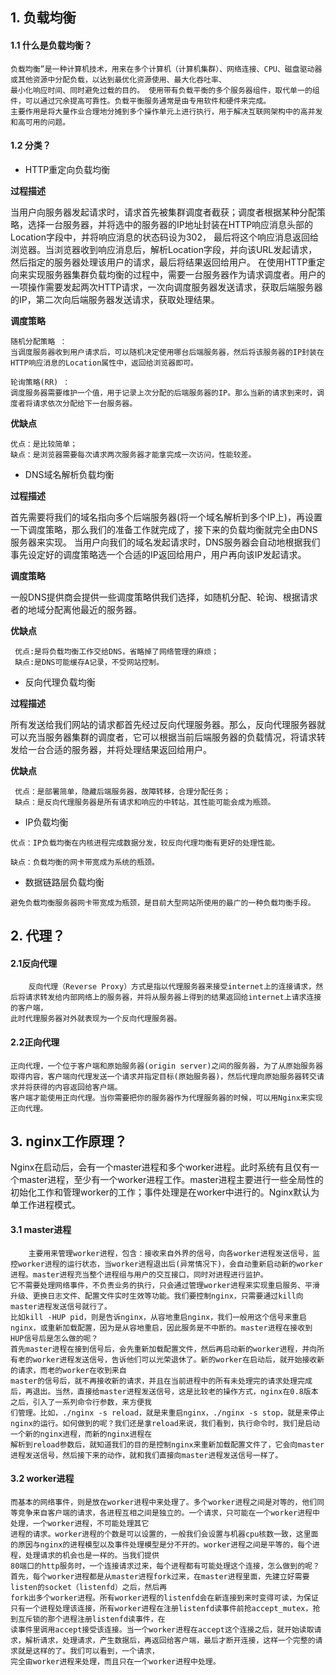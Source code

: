 ## 1. 负载均衡

#### 1.1 什么是负载均衡？
```text
负载均衡”是一种计算机技术，用来在多个计算机（计算机集群）、网络连接、CPU、磁盘驱动器或其他资源中分配负载，以达到最优化资源使用、最大化吞吐率、
最小化响应时间、同时避免过载的目的。 使用带有负载平衡的多个服务器组件，取代单一的组件，可以通过冗余提高可靠性。负载平衡服务通常是由专用软件和硬件来完成。 
主要作用是将大量作业合理地分摊到多个操作单元上进行执行，用于解决互联网架构中的高并发和高可用的问题。
```

#### 1.2 分类？

- HTTP重定向负载均衡

**过程描述**

当用户向服务器发起请求时，请求首先被集群调度者截获；调度者根据某种分配策略，选择一台服务器，并将选中的服务器的IP地址封装在HTTP响应消息头部的Location字段中，并将响应消息的状态码设为302，
最后将这个响应消息返回给浏览器。当浏览器收到响应消息后，解析Location字段，并向该URL发起请求，然后指定的服务器处理该用户的请求，最后将结果返回给用户。
在使用HTTP重定向来实现服务器集群负载均衡的过程中，需要一台服务器作为请求调度者。用户的一项操作需要发起两次HTTP请求，一次向调度服务器发送请求，获取后端服务器的IP，第二次向后端服务器发送请求，获取处理结果。

**调度策略**

```text
随机分配策略 ：
当调度服务器收到用户请求后，可以随机决定使用哪台后端服务器，然后将该服务器的IP封装在HTTP响应消息的Location属性中，返回给浏览器即可。

轮询策略(RR) ：
调度服务器需要维护一个值，用于记录上次分配的后端服务器的IP。那么当新的请求到来时，调度者将请求依次分配给下一台服务器。
```
**优缺点**
```text
优点：是比较简单；
缺点：是浏览器需要每次请求两次服务器才能拿完成一次访问，性能较差。
```

- DNS域名解析负载均衡

**过程描述**

首先需要将我们的域名指向多个后端服务器(将一个域名解析到多个IP上)，再设置一下调度策略，那么我们的准备工作就完成了，接下来的负载均衡就完全由DNS服务器来实现。
当用户向我们的域名发起请求时，DNS服务器会自动地根据我们事先设定好的调度策略选一个合适的IP返回给用户，用户再向该IP发起请求。

**调度策略**

一般DNS提供商会提供一些调度策略供我们选择，如随机分配、轮询、根据请求者的地域分配离他最近的服务器。

**优缺点**
```text
 优点:是将负载均衡工作交给DNS，省略掉了网络管理的麻烦；
 缺点:是DNS可能缓存A记录，不受网站控制。
```
- 反向代理负载均衡

**过程描述**

所有发送给我们网站的请求都首先经过反向代理服务器。那么，反向代理服务器就可以充当服务器集群的调度者，它可以根据当前后端服务器的负载情况，将请求转发给一台合适的服务器，并将处理结果返回给用户。

**优缺点**

```text
 优点：是部署简单，隐藏后端服务器，故障转移，合理分配任务；
 缺点：是反向代理服务器是所有请求和响应的中转站，其性能可能会成为瓶颈。
```
- IP负载均衡
```text
优点：IP负载均衡在内核进程完成数据分发，较反向代理均衡有更好的处理性能。

缺点：负载均衡的网卡带宽成为系统的瓶颈。
```
- 数据链路层负载均衡
```text
避免负载均衡服务器网卡带宽成为瓶颈，是目前大型网站所使用的最广的一种负载均衡手段。
```
## 2. 代理？

#### 2.1反向代理

```text
    反向代理（Reverse Proxy）方式是指以代理服务器来接受internet上的连接请求，然后将请求转发给内部网络上的服务器，并将从服务器上得到的结果返回给internet上请求连接的客户端，
此时代理服务器对外就表现为一个反向代理服务器。
```

#### 2.2正向代理

```text
正向代理，一个位于客户端和原始服务器(origin server)之间的服务器，为了从原始服务器取得内容，客户端向代理发送一个请求并指定目标(原始服务器)，然后代理向原始服务器转交请求并将获得的内容返回给客户端。
客户端才能使用正向代理。当你需要把你的服务器作为代理服务器的时候，可以用Nginx来实现正向代理。
```

## 3. nginx工作原理？

Nginx在启动后，会有一个master进程和多个worker进程。此时系统有且仅有一个master进程，至少有一个worker进程工作。master进程主要进行一些全局性的初始化工作和管理worker的工作；事件处理是在worker中进行的。Nginx默认为单工作进程模式。

#### 3.1 master进程

```text
    主要用来管理worker进程，包含：接收来自外界的信号，向各worker进程发送信号，监控worker进程的运行状态，当worker进程退出后(异常情况下)，会自动重新启动新的worker进程。master进程充当整个进程组与用户的交互接口，同时对进程进行监护。
它不需要处理网络事件，不负责业务的执行，只会通过管理worker进程来实现重启服务、平滑升级、更换日志文件、配置文件实时生效等功能。我们要控制nginx，只需要通过kill向master进程发送信号就行了。
比如kill -HUP pid，则是告诉nginx，从容地重启nginx，我们一般用这个信号来重启nginx，或重新加载配置，因为是从容地重启，因此服务是不中断的。master进程在接收到HUP信号后是怎么做的呢？
首先master进程在接到信号后，会先重新加载配置文件，然后再启动新的worker进程，并向所有老的worker进程发送信号，告诉他们可以光荣退休了。新的worker在启动后，就开始接收新的请求，而老的worker在收到来自
master的信号后，就不再接收新的请求，并且在当前进程中的所有未处理完的请求处理完成后，再退出。当然，直接给master进程发送信号，这是比较老的操作方式，nginx在0.8版本之后，引入了一系列命令行参数，来方便我
们管理。比如，./nginx -s reload，就是来重启nginx，./nginx -s stop，就是来停止nginx的运行。如何做到的呢？我们还是拿reload来说，我们看到，执行命令时，我们是启动一个新的nginx进程，而新的nginx进程在
解析到reload参数后，就知道我们的目的是控制nginx来重新加载配置文件了，它会向master进程发送信号，然后接下来的动作，就和我们直接向master进程发送信号一样了。
```

#### 3.2 worker进程
```text
而基本的网络事件，则是放在worker进程中来处理了。多个worker进程之间是对等的，他们同等竞争来自客户端的请求，各进程互相之间是独立的。一个请求，只可能在一个worker进程中处理，一个worker进程，不可能处理其它
进程的请求。worker进程的个数是可以设置的，一般我们会设置与机器cpu核数一致，这里面的原因与nginx的进程模型以及事件处理模型是分不开的。worker进程之间是平等的，每个进程，处理请求的机会也是一样的。当我们提供
80端口的http服务时，一个连接请求过来，每个进程都有可能处理这个连接，怎么做到的呢？首先，每个worker进程都是从master进程fork过来，在master进程里面，先建立好需要listen的socket（listenfd）之后，然后再
fork出多个worker进程。所有worker进程的listenfd会在新连接到来时变得可读，为保证只有一个进程处理该连接，所有worker进程在注册listenfd读事件前抢accept_mutex，抢到互斥锁的那个进程注册listenfd读事件，在
读事件里调用accept接受该连接。当一个worker进程在accept这个连接之后，就开始读取请求，解析请求，处理请求，产生数据后，再返回给客户端，最后才断开连接，这样一个完整的请求就是这样的了。我们可以看到，一个请求，
完全由worker进程来处理，而且只在一个worker进程中处理。
```
 